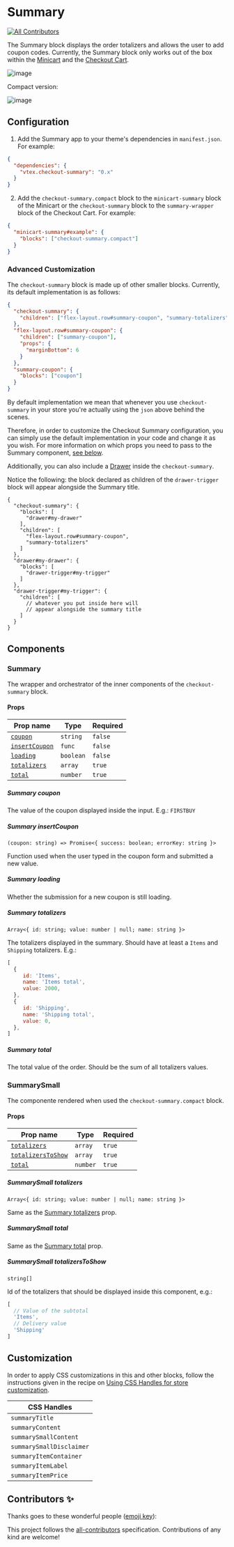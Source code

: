 # Summary
<!-- ALL-CONTRIBUTORS-BADGE:START - Do not remove or modify this section -->
[![All Contributors](https://img.shields.io/badge/all_contributors-0-orange.svg?style=flat-square)](#contributors-)
<!-- ALL-CONTRIBUTORS-BADGE:END -->

The Summary block displays the order totalizers and allows the user to add coupon codes. Currently, the Summary block only works out of the box within the [Minicart](https://github.com/vtex-apps/minicart) and the [Checkout Cart](https://github.com/vtex-apps/checkout-cart).

![image](https://user-images.githubusercontent.com/8902498/71037159-eb04da80-20fd-11ea-983e-ce49d2ca27c9.png)

Compact version:

![image](https://user-images.githubusercontent.com/8902498/71039765-b7c54a00-2103-11ea-9e38-32fc9eb174ba.png)

## Configuration

1. Add the Summary app to your theme's dependencies in `manifest.json`. For example:

```json
{
  "dependencies": {
    "vtex.checkout-summary": "0.x"
  }
}
```

2. Add the `checkout-summary.compact` block to the `minicart-summary` block of the Minicart or the `checkout-summary` block to the `summary-wrapper` block of the Checkout Cart. For example:

```json
{
  "minicart-summary#example": {
    "blocks": ["checkout-summary.compact"]
  }
}
```

### Advanced Customization

The `checkout-summary` block is made up of other smaller blocks. Currently, its default implementation is as follows:

```json
{
  "checkout-summary": {
    "children": ["flex-layout.row#summary-coupon", "summary-totalizers"]
  },
  "flex-layout.row#summary-coupon": {
    "children": ["summary-coupon"],
    "props": {
      "marginBottom": 6
    }
  },
  "summary-coupon": {
    "blocks": ["coupon"]
  }
}
```

By default implementation we mean that whenever you use `checkout-summary` in your store you're actually using the `json` above behind the scenes.

Therefore, in order to customize the Checkout Summary configuration, you can simply use the default implementation in your code and change it as you wish.
For more information on which props you need to pass to the Summary component, [see below](#components).

Additionally, you can also include a [Drawer](https://vtex.io/docs/components/content-blocks/vtex.store-drawer) inside the `checkout-summary`.

Notice the following: the block declared as children of the `drawer-trigger` block will appear alongside the Summary title.

```jsonc
{
  "checkout-summary": {
    "blocks": [
      "drawer#my-drawer"
    ],
    "children": [
      "flex-layout.row#summary-coupon",
      "summary-totalizers"
    ]
  },
  "drawer#my-drawer": {
    "blocks": [
      "drawer-trigger#my-trigger"
    ]
  },
  "drawer-trigger#my-trigger": {
    "children": [
      // whatever you put inside here will
      // appear alongside the summary title
    ]
  }
}
```

## Components

### Summary

The wrapper and orchestrator of the inner components of the `checkout-summary` block.

#### Props

| Prop name | Type | Required |
| --- | --- | --- |
| [`coupon`](#summary-coupon) | `string` | `false` |
| [`insertCoupon`](#summary-insertCoupon) | `func` | `false` |
| [`loading`](#summary-loading) | `boolean` | `false` |
| [`totalizers`](#summary-totalizers) | `array` | `true` |
| [`total`](#summary-total) | `number` | `true` |

##### Summary coupon

The value of the coupon displayed inside the input. E.g.: `FIRSTBUY`

##### Summary insertCoupon

`(coupon: string) => Promise<{ success: boolean; errorKey: string }>`

Function used when the user typed in the coupon form and submitted a new value.

##### Summary loading

Whether the submission for a new coupon is still loading.

##### Summary totalizers

`Array<{ id: string; value: number | null; name: string }>`

The totalizers displayed in the summary. Should have at least a `Items` and `Shipping`
totalizers. E.g.:

```javascript
[
  {
     id: 'Items',
     name: 'Items total',
     value: 2000,
  },
  {
     id: 'Shipping',
     name: 'Shipping total',
     value: 0,
  },
]
```

##### Summary total

The total value of the order. Should be the sum of all totalizers values.

### SummarySmall

The componente rendered when used the `checkout-summary.compact` block.

#### Props

| Prop name | Type | Required |
| --- | --- | --- |
| [`totalizers`](#summarysmall-totalizers) | `array` | `true` |
| [`totalizersToShow`](#summarysmall-totalizerstoshow) | `array` | `true` |
| [`total`](#summarysmall-total) | `number` | `true` |

##### SummarySmall totalizers

`Array<{ id: string; value: number | null; name: string }>`

Same as the [Summary totalizers](#summary-totalizers) prop.

##### SummarySmall total

Same as the [Summary total](#summary-total) prop.

##### SummarySmall totalizersToShow

`string[]`

Id of the totalizers that should be displayed inside this component, e.g.:

```js
[
  // Value of the subtotal
  'Items',
  // Delivery value
  'Shipping'
]
```

## Customization

In order to apply CSS customizations in this and other blocks, follow the instructions given in the recipe on [Using CSS Handles for store customization](https://vtex.io/docs/recipes/style/using-css-handles-for-store-customization).

| CSS Handles              |
| ------------------------ |
| `summaryTitle`           |
| `summaryContent`         |
| `summarySmallContent`    |
| `summarySmallDisclaimer` |
| `summaryItemContainer`   |
| `summaryItemLabel`       |
| `summaryItemPrice`       |

## Contributors ✨

Thanks goes to these wonderful people ([emoji key](https://allcontributors.org/docs/en/emoji-key)):

<!-- ALL-CONTRIBUTORS-LIST:START - Do not remove or modify this section -->
<!-- prettier-ignore-start -->
<!-- markdownlint-disable -->
<!-- markdownlint-enable -->
<!-- prettier-ignore-end -->
<!-- ALL-CONTRIBUTORS-LIST:END -->

This project follows the [all-contributors](https://github.com/all-contributors/all-contributors) specification. Contributions of any kind are welcome!
